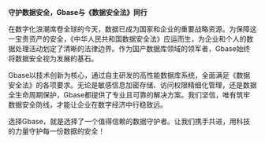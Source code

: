 **守护数据安全，Gbase与《数据安全法》同行**

在数字化浪潮席卷全球的今天，数据已成为国家和企业的重要战略资源。为保障这一宝贵资产的安全，《中华人民共和国数据安全法》应运而生，为企业和个人的数据处理活动划定了清晰的法律边界。作为国产数据库领域的领军者，Gbase始终将数据安全视为发展的基石。

Gbase以技术创新为核心，通过自主研发的高性能数据库系统，全面满足《数据安全法》的各项要求。无论是敏感信息加密存储、访问权限精细化管理，还是数据全生命周期保护，Gbase都提供了专业且可靠的解决方案。我们坚信，唯有筑牢数据安全防线，才能让企业在数字经济中行稳致远。

选择Gbase，就是选择了一个值得信赖的数据守护者。让我们携手共进，用科技的力量守护每一份数据的安全！